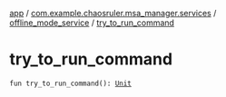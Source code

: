 [app](../../index.md) / [com.example.chaosruler.msa_manager.services](../index.md) / [offline_mode_service](index.md) / [try_to_run_command](.)

# try_to_run_command

`fun try_to_run_command(): `[`Unit`](https://kotlinlang.org/api/latest/jvm/stdlib/kotlin/-unit/index.html)